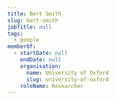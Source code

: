 ```yaml
---
title: Bert Smith
slug: bert-smith
jobTitle: null
tags:
  - people
memberOf:
  - startDate: null
    endDate: null
    organisation:
      name: University of Oxford
      slug: university-of-oxford
    roleName: Researcher
---
```

